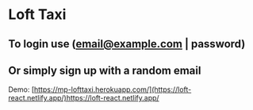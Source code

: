 # Loft Taxi
## To login use (email@example.com | password)
## Or simply sign up with a random email
Demo: [https://mp-lofttaxi.herokuapp.com/](https://loft-react.netlify.app/)https://loft-react.netlify.app/
